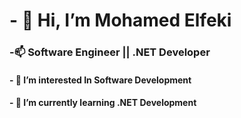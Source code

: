 <h1>- 👋 Hi, I’m Mohamed Elfeki</h1>
<h3>-📫 Software Engineer || .NET Developer</h3>
<h4>- 👀 I’m interested In Software Development</h4>
<h4>- 🌱 I’m currently learning .NET Development</h4>
<!---
Mohamed-Elfekki/Mohamed-Elfekki is a ✨ special ✨ repository because its `README.md` (this file) appears on your GitHub profile.
You can click the Preview link to take a look at your changes.
--->
